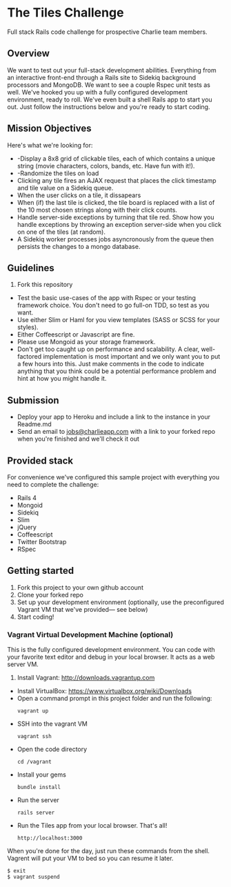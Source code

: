 # The Tiles Challenge 

Full stack Rails code challenge for prospective Charlie team members.

## Overview

We want to test out your full-stack development abilities.  Everything from an interactive front-end through a Rails site to Sidekiq background processors and MongoDB.  We want to see a couple Rspec unit tests as well.  We've hooked you up with a fully configured development environment, ready to roll.  We've even built a shell Rails app to start you out.  Just follow the instructions below and you're ready to start coding.

## Mission Objectives

Here's what we're looking for:

* -Display a 8x8 grid of clickable tiles, each of which contains a unique string (movie characters, colors, bands, etc. Have fun with it!). 
* -Randomize the tiles on load
* Clicking any tile fires an AJAX request that places the click timestamp and tile value on a Sidekiq queue.
* When the user clicks on a tile, it dissapears
* When (if) the last tile is clicked, the tile board is replaced with a list of the 10 most chosen strings along with their click counts.
* Handle server-side exceptions by turning that tile red.  Show how you handle exceptions by throwing an exception server-side when you click on one of the tiles (at random).
* A Sidekiq worker processes jobs asyncronously from the queue then persists the changes to a mongo database.


## Guidelines

1. Fork this repository
* Test the basic use-cases of the app with Rspec or your testing framework choice.  You don't need to go full-on TDD, so test as you want.
* Use either Slim or Haml for you view templates (SASS or SCSS for your styles).
* Either Coffeescript or Javascript are fine.
* Please use Mongoid as your storage framework.
* Don't get too caught up on performance and scalability. A clear, well-factored implementation is most important and we only want you to put a few hours into this. Just make comments in the code to indicate anything that you think could be a potential performance problem and hint at how you might handle it.


## Submission
* Deploy your app to Heroku and include a link to the instance in your Readme.md
* Send an email to jobs@charlieapp.com with a link to your forked repo when you're finished and we'll check it out


## Provided stack

For convenience we've configured this sample project with everything you need to complete the challenge:

* Rails 4
* Mongoid
* Sidekiq
* Slim
* jQuery
* Coffeescript
* Twitter Bootstrap
* RSpec

## Getting started

1. Fork this project to your own github account
2. Clone your forked repo
3. Set up your development environment (optionally, use the preconfigured Vagrant VM that we've provided— see below)
4. Start coding!


### Vagrant Virtual Development Machine (optional)

This is the fully configured development environment.  You can code with your favorite text editor and debug in your local browser.  It acts as a web server VM.

1. Install Vagrant: http://downloads.vagrantup.com
* Install VirtualBox: https://www.virtualbox.org/wiki/Downloads
* Open a command prompt in this project folder and run the following:
   ```
   vagrant up
   ```
* SSH into the vagrant VM
   ```
   vagrant ssh
   ```
* Open the code directory
   ```
   cd /vagrant
   ```
* Install your gems
   ```
   bundle install
   ```
* Run the server
   ```
   rails server
   ```
* Run the Tiles app from your local browser. That's all!
   ```
   http://localhost:3000
   ```

When you're done for the day, just run these commands from the shell. Vagrent will put your VM to bed so you can resume it later.

    $ exit
    $ vagrant suspend
